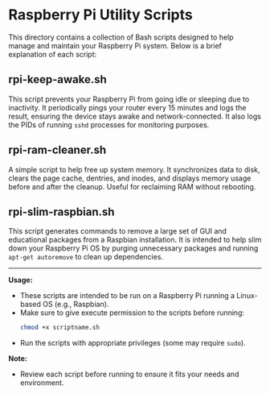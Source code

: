 # Raspberry Pi Utility Scripts

This directory contains a collection of Bash scripts designed to help manage and maintain your Raspberry Pi system. Below is a brief explanation of each script:

## rpi-keep-awake.sh
This script prevents your Raspberry Pi from going idle or sleeping due to inactivity. It periodically pings your router every 15 minutes and logs the result, ensuring the device stays awake and network-connected. It also logs the PIDs of running `sshd` processes for monitoring purposes.

## rpi-ram-cleaner.sh
A simple script to help free up system memory. It synchronizes data to disk, clears the page cache, dentries, and inodes, and displays memory usage before and after the cleanup. Useful for reclaiming RAM without rebooting.

## rpi-slim-raspbian.sh
This script generates commands to remove a large set of GUI and educational packages from a Raspbian installation. It is intended to help slim down your Raspberry Pi OS by purging unnecessary packages and running `apt-get autoremove` to clean up dependencies.

---

**Usage:**
- These scripts are intended to be run on a Raspberry Pi running a Linux-based OS (e.g., Raspbian).
- Make sure to give execute permission to the scripts before running:
  ```bash
  chmod +x scriptname.sh
  ```
- Run the scripts with appropriate privileges (some may require `sudo`).

**Note:**
- Review each script before running to ensure it fits your needs and environment.
